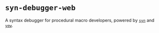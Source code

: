 # `syn-debugger-web`

A syntax debugger for procedural macro developers, powered by [`syn`](https://crates.io/crates/syn) and [`yew`](https://crates.io/crates/yew).
